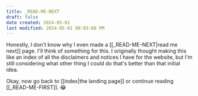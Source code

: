 ```yaml
---
title: _READ-ME-NEXT
draft: false
date created: 2024-05-01
last modified: 2024-05-01 08:03:08 PM
---
```


Honestly, I don't know why I even made a [[_READ-ME-NEXT|read me next]] page. I'll think of something for this. I originally thought making this like an index of all the disclaimers and notices I have for the website, but I'm still considering what other thing I could do that's better than that initial idea.

Okay, now go back to [[index|the landing page]] or continue reading [[_READ-ME-FIRST]]. 😂